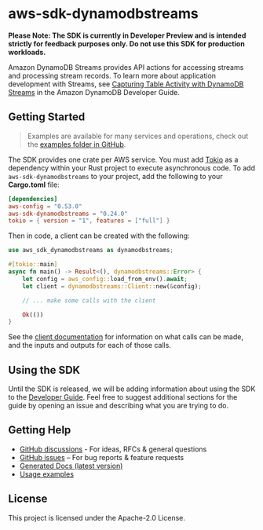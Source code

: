 # aws-sdk-dynamodbstreams

**Please Note: The SDK is currently in Developer Preview and is intended strictly for
feedback purposes only. Do not use this SDK for production workloads.**

Amazon DynamoDB Streams provides API actions for accessing streams and processing stream records. To learn more about application development with Streams, see [Capturing Table Activity with DynamoDB Streams](https://docs.aws.amazon.com/amazondynamodb/latest/developerguide/Streams.html) in the Amazon DynamoDB Developer Guide.

## Getting Started

> Examples are available for many services and operations, check out the
> [examples folder in GitHub](https://github.com/awslabs/aws-sdk-rust/tree/main/examples).

The SDK provides one crate per AWS service. You must add [Tokio](https://crates.io/crates/tokio)
as a dependency within your Rust project to execute asynchronous code. To add `aws-sdk-dynamodbstreams` to
your project, add the following to your **Cargo.toml** file:

```toml
[dependencies]
aws-config = "0.53.0"
aws-sdk-dynamodbstreams = "0.24.0"
tokio = { version = "1", features = ["full"] }
```

Then in code, a client can be created with the following:

```rust
use aws_sdk_dynamodbstreams as dynamodbstreams;

#[tokio::main]
async fn main() -> Result<(), dynamodbstreams::Error> {
    let config = aws_config::load_from_env().await;
    let client = dynamodbstreams::Client::new(&config);

    // ... make some calls with the client

    Ok(())
}
```

See the [client documentation](https://docs.rs/aws-sdk-dynamodbstreams/latest/aws_sdk_dynamodbstreams/client/struct.Client.html)
for information on what calls can be made, and the inputs and outputs for each of those calls.

## Using the SDK

Until the SDK is released, we will be adding information about using the SDK to the
[Developer Guide](https://docs.aws.amazon.com/sdk-for-rust/latest/dg/welcome.html). Feel free to suggest
additional sections for the guide by opening an issue and describing what you are trying to do.

## Getting Help

* [GitHub discussions](https://github.com/awslabs/aws-sdk-rust/discussions) - For ideas, RFCs & general questions
* [GitHub issues](https://github.com/awslabs/aws-sdk-rust/issues/new/choose) – For bug reports & feature requests
* [Generated Docs (latest version)](https://awslabs.github.io/aws-sdk-rust/)
* [Usage examples](https://github.com/awslabs/aws-sdk-rust/tree/main/examples)

## License

This project is licensed under the Apache-2.0 License.

